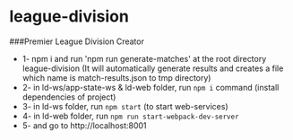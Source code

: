 # league-division


###Premier League Division Creator 

* 1- npm i and run 'npm run generate-matches' at the root directory league-division (It will automatically generate results and creates a file which name is match-results.json to tmp directory)
* 2- in ld-ws/app-state-ws & ld-web folder, run `npm i` command (install dependencies of project)
* 3- in ld-ws folder, run `npm start` (to start web-services)
* 4- in ld-web folder, run `npm run start-webpack-dev-server`
* 5- and go to http://localhost:8001
